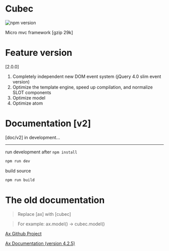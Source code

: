 # Cubec

![npm version](https://img.shields.io/npm/v/cubec.svg?label=cubec&style=flat-square&maxAge=3600)

Micro mvc framework [gzip 29k]

# Feature version

[2.0.0]

1. Completely independent new DOM event system (jQuery 4.0 slim event version)
2. Optimize the template engine, speed up compilation, and normalize SLOT components
3. Optimize model
4. Optimize atom


# Documentation [v2]

[doc/v2] in development...

----------

run development after ``npm install``

```sh
npm run dev
```

build source

```sh
npm run build
```

# The old documentation

> Replace [ax] with [cubec]

> For example: ax.model() -> cubec.model()

[Ax Github Project](https://github.com/DemonCloud/Ax)

[Ax Documentation (version 4.2.5)](https://yj1028.me/Ax/v3/)
